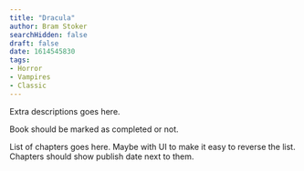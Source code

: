 ```yaml
---
title: "Dracula"
author: Bram Stoker
searchHidden: false
draft: false
date: 1614545830
tags:
- Horror
- Vampires
- Classic
---
```


Extra descriptions goes here.

Book should be marked as completed or not.

List of chapters goes here. Maybe with UI to make it easy to reverse the list. Chapters should show publish date next to them.